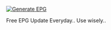 [![Generate EPG](https://github.com/WaroenkTV/m3u8/actions/workflows/epg.yml/badge.svg)](https://github.com/WaroenkTV/m3u8/actions/workflows/epg.yml)

Free EPG Update Everyday..
Use wisely..
